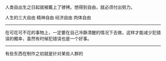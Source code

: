 人类自出生之日起就被戴上了镣铐。想得到自由，就必须付出努力。

人生的三大自由 精神自由 经济自由 肉体自由
___
在可花可不花的事物上，一定要在自己冷静清醒的情况下去做，这样才能减少犯错误的概率，虽然有时候犯错误也是一个好事。
___
有些东西在制作之初就是针对某些人群的